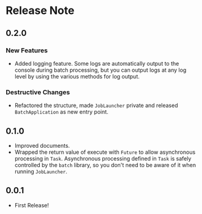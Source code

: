 # Release Note

## 0.2.0

### New Features

- Added logging feature. Some logs are automatically output to the console during batch processing, but you can output logs at any log level by using the various methods for log output.

### Destructive Changes

- Refactored the structure, made `JobLauncher` private and released `BatchApplication` as new entry point.

## 0.1.0

- Improved documents.
- Wrapped the return value of execute with `Future` to allow asynchronous processing in `Task`. Asynchronous processing defined in `Task` is safely controlled by the `batch` library, so you don't need to be aware of it when running `JobLauncher`.

## 0.0.1

- First Release!
